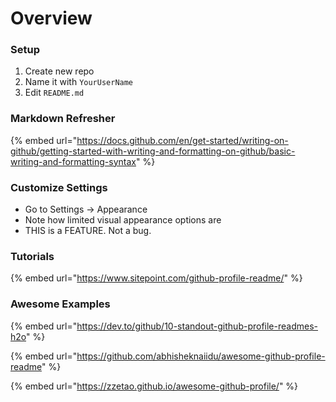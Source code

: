 # Overview

### Setup

1. Create new repo
2. Name it with `YourUserName`
3. Edit `README.md`

### Markdown Refresher

{% embed url="https://docs.github.com/en/get-started/writing-on-github/getting-started-with-writing-and-formatting-on-github/basic-writing-and-formatting-syntax" %}

### Customize Settings

* Go to Settings -> Appearance
* Note how limited visual appearance options are
* THIS is a FEATURE. Not a bug.

### Tutorials

{% embed url="https://www.sitepoint.com/github-profile-readme/" %}

### Awesome Examples

{% embed url="https://dev.to/github/10-standout-github-profile-readmes-h2o" %}

{% embed url="https://github.com/abhisheknaiidu/awesome-github-profile-readme" %}

{% embed url="https://zzetao.github.io/awesome-github-profile/" %}
